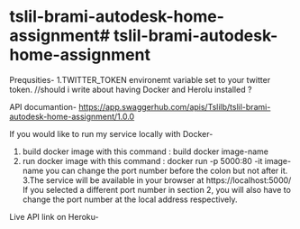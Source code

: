 # tslil-brami-autodesk-home-assignment# tslil-brami-autodesk-home-assignment

Prequsities- 
1.TWITTER_TOKEN environemt variable set to your twitter token.
//should i write about having Docker and Herolu installed ? 


API documantion-
https://app.swaggerhub.com/apis/Tslilb/tslil-brami-autodesk-home-assignment/1.0.0

If you would like to run my service locally with Docker- 
1. build docker image with this command : build docker image-name
2. run docker image with this command : docker run -p 5000:80 -it image-name
   you can change the port number before the colon but not after it.
3.The service will be available in your browser at https://localhost:5000/
  If you selected a different port number in section 2, you will also have to change the port number at the local address respectively.

Live API link on Heroku-

